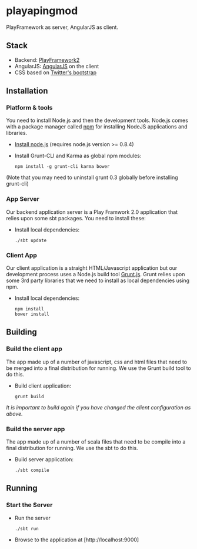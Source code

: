 playapingmod
============

PlayFramework as server, AngularJS as client.

## Stack

* Backend: [PlayFramework2](http://www.playframework.com/)
* AngularJS: [AngularJS](http://www.angularjs.org/) on the client
* CSS based on [Twitter's bootstrap](http://twitter.github.com/bootstrap/)

## Installation

### Platform & tools

You need to install Node.js and then the development tools. Node.js comes with a package manager called [npm](http://npmjs.org) for installing NodeJS applications and libraries.
* [Install node.js](http://nodejs.org/download/) (requires node.js version >= 0.8.4)
* Install Grunt-CLI and Karma as global npm modules:

    ```
    npm install -g grunt-cli karma bower
    ```

(Note that you may need to uninstall grunt 0.3 globally before installing grunt-cli)

### App Server

Our backend application server is a Play Framwork 2.0 application that relies upon some sbt packages.  You need to install these:

* Install local dependencies:

    ```
    ./sbt update
    ```

### Client App

Our client application is a straight HTML/Javascript application but our development process uses a Node.js build tool
[Grunt.js](gruntjs.com). Grunt relies upon some 3rd party libraries that we need to install as local dependencies using npm.

* Install local dependencies:

    ```
    npm install
    bower install
    ```

## Building

### Build the client app
The app made up of a number of javascript, css and html files that need to be merged into a final distribution for running.  We use the Grunt build tool to do this.
* Build client application:

    ```
    grunt build
    ```

*It is important to build again if you have changed the client configuration as above.*

### Build the server app
The app made up of a number of scala files that need to be compile into a final distribution for running. We use the sbt to do this.
* Build server application:

    ```
    ./sbt compile
    ```


## Running
### Start the Server
* Run the server

    ```
    ./sbt run
    ```
* Browse to the application at [http://localhost:9000]


